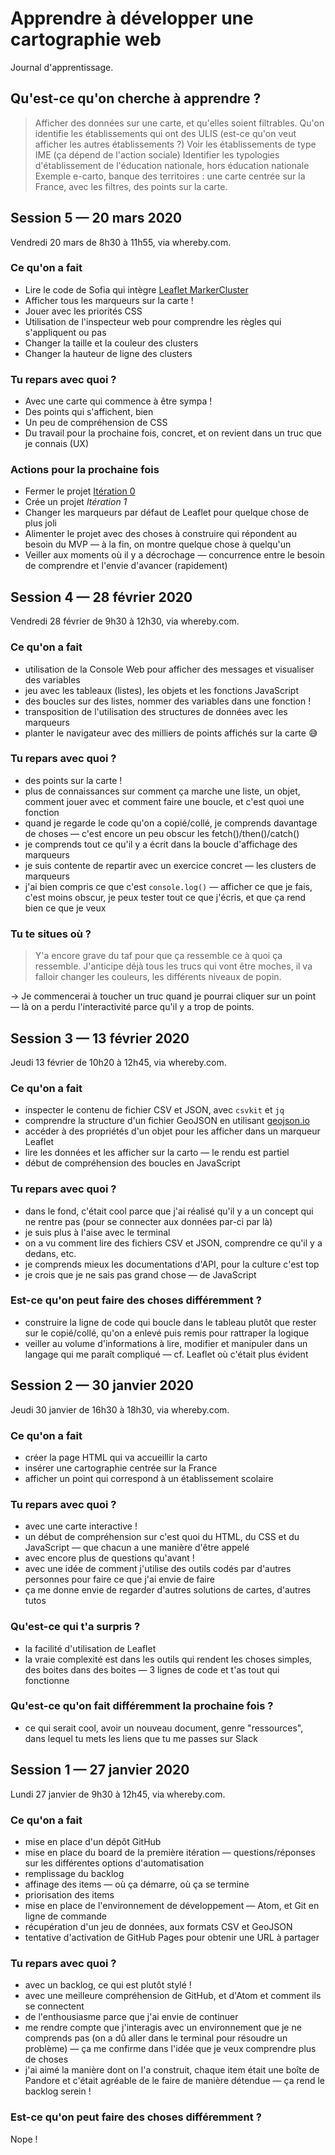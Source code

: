 # Apprendre à développer une cartographie web

Journal d'apprentissage.

## Qu'est-ce qu'on cherche à apprendre ?

> Afficher des données sur une carte, et qu'elles soient filtrables.
> Qu'on identifie les établissements qui ont des ULIS (est-ce qu'on veut afficher les autres établissements ?)
> Voir les établissements de type IME (ça dépend de l'action sociale)
> Identifier les typologies d'établissement de l'éducation nationale, hors éducation nationale
> Exemple e-carto, banque des territoires : une carte centrée sur la France, avec les filtres, des points sur la carte.


## Session 5 — 20 mars 2020

Vendredi 20 mars de 8h30 à 11h55, via whereby.com.

### Ce qu'on a fait

- Lire le code de Sofia qui intègre [Leaflet MarkerCluster](https://github.com/Leaflet/Leaflet.markercluster/)
- Afficher tous les marqueurs sur la carte !
- Jouer avec les priorités CSS
- Utilisation de l'inspecteur web pour comprendre les règles qui s'appliquent ou pas
- Changer la taille et la couleur des clusters
- Changer la hauteur de ligne des clusters

### Tu repars avec quoi ?

- Avec une carte qui commence à être sympa !
- Des points qui s'affichent, bien
- Un peu de compréhension de CSS
- Du travail pour la prochaine fois, concret, et on revient dans un truc que je connais (UX)

### Actions pour la prochaine fois

- Fermer le projet [Itération 0](https://github.com/sofiaboulaarab/carto_recherche/projects/1)
- Crée un projet _Itération 1_
- Changer les marqueurs par défaut de Leaflet pour quelque chose de plus joli
- Alimenter le projet avec des choses à construire qui répondent au besoin du MVP — à la fin, on montre quelque chose à quelqu'un
- Veiller aux moments où il y a décrochage — concurrence entre le besoin de comprendre et l'envie d'avancer (rapidement)

## Session 4 — 28 février 2020

Vendredi 28 février de 9h30 à 12h30, via whereby.com.

### Ce qu'on a fait

- utilisation de la Console Web pour afficher des messages et visualiser des variables
- jeu avec les tableaux (listes), les objets et les fonctions JavaScript
- des boucles sur des listes, nommer des variables dans une fonction !
- transposition de l'utilisation des structures de données avec les marqueurs
- planter le navigateur avec des milliers de points affichés sur la carte 😅

### Tu repars avec quoi ?

- des points sur la carte !
- plus de connaissances sur comment ça marche une liste, un objet, comment jouer avec et comment faire une boucle, et c'est quoi une fonction
- quand je regarde le code qu'on a copié/collé, je comprends davantage de choses — c'est encore un peu obscur les fetch()/then()/catch()
- je comprends tout ce qu'il y a écrit dans la boucle d'affichage des marqueurs
- je suis contente de repartir avec un exercice concret — les clusters de marqueurs
- j'ai bien compris ce que c'est `console.log()` — afficher ce que je fais, c'est moins obscur, je peux tester tout ce que j'écris, et que ça rend bien ce que je veux

### Tu te situes où ?

> Y'a encore grave du taf pour que ça ressemble ce à quoi ça ressemble.
> J'anticipe déjà tous les trucs qui vont être moches, il va falloir changer les couleurs, les différents niveaux de popin.

→ Je commencerai à toucher un truc quand je pourrai cliquer sur un point — là on a perdu l'interactivité parce qu'il y a trop de points.

## Session 3 — 13 février 2020

Jeudi 13 février de 10h20 à 12h45, via whereby.com.

### Ce qu'on a fait

- inspecter le contenu de fichier CSV et JSON, avec `csvkit` et `jq`
- comprendre la structure d'un fichier GeoJSON en utilisant [geojson.io](http://geojson.io)
- accéder à des propriétés d'un objet pour les afficher dans un marqueur Leaflet
- lire les données et les afficher sur la carto — le rendu est partiel
- début de compréhension des boucles en JavaScript

### Tu repars avec quoi ?

- dans le fond, c'était cool parce que j'ai réalisé qu'il y a un concept qui ne rentre pas (pour se connecter aux données par-ci par là)
- je suis plus à l'aise avec le terminal
- on a vu comment lire des fichiers CSV et JSON, comprendre ce qu'il y a dedans, etc.
- je comprends mieux les documentations d'API, pour la culture c'est top
- je crois que je ne sais pas grand chose — de JavaScript

### Est-ce qu'on peut faire des choses différemment ?

- construire la ligne de code qui boucle dans le tableau plutôt que rester sur le copié/collé, qu'on a enlevé puis remis pour rattraper la logique
- veiller au volume d'informations à lire, modifier et manipuler dans un langage qui me paraît compliqué — cf. Leaflet où c'était plus évident

## Session 2 — 30 janvier 2020

Jeudi 30 janvier de 16h30 à 18h30, via whereby.com.

### Ce qu'on a fait

- créer la page HTML qui va accueillir la carto
- insérer une cartographie centrée sur la France
- afficher un point qui correspond à un établissement scolaire

### Tu repars avec quoi ?

- avec une carte interactive !
- un début de compréhension sur c'est quoi du HTML, du CSS et du JavaScript — que chacun a une manière d'être appelé
- avec encore plus de questions qu'avant !
- avec une idée de comment j'utilise des outils codés par d'autres personnes pour faire ce que j'ai envie de faire
- ça me donne envie de regarder d'autres solutions de cartes, d'autres tutos

### Qu'est-ce qui t'a surpris ?

- la facilité d'utilisation de Leaflet
- la vraie complexité est dans les outils qui rendent les choses simples, des boites dans des boites — 3 lignes de code et t'as tout qui fonctionne

### Qu'est-ce qu'on fait différemment la prochaine fois ?

- ce qui serait cool, avoir un nouveau document, genre "ressources", dans lequel tu mets les liens que tu me passes sur Slack

## Session 1 — 27 janvier 2020

Lundi 27 janvier de 9h30 à 12h45, via whereby.com.

### Ce qu'on a fait

- mise en place d'un dépôt GitHub
- mise en place du board de la première itération — questions/réponses sur les différentes options d'automatisation
- remplissage du backlog
- affinage des items — où ça démarre, où ça se termine
- priorisation des items
- mise en place de l'environnement de développement — Atom, et Git en ligne de commande
- récupération d'un jeu de données, aux formats CSV et GeoJSON
- tentative d'activation de GitHub Pages pour obtenir une URL à partager

### Tu repars avec quoi ?

- avec un backlog, ce qui est plutôt stylé !
- avec une meilleure compréhension de GitHub, et d'Atom et comment ils se connectent
- de l'enthousiasme parce que j'ai envie de continuer
- me rendre compte que j'interagis avec un environnement que je ne comprends pas (on a dû aller dans le terminal pour résoudre un problème) — ça me confirme dans l'idée que je veux comprendre plus de choses
- j'ai aimé la manière dont on l'a construit, chaque item était une boîte de Pandore et c'était agréable de le faire de manière détendue — ça rend le backlog serein !

### Est-ce qu'on peut faire des choses différemment ?

Nope !
